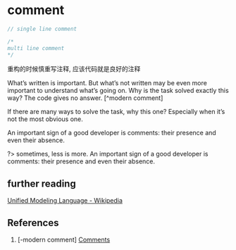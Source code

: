 # comment

```js
// single line comment
```

```js
/*
multi line comment
*/
```

重构的时候慎重写注释, 应该代码就是良好的注释

What’s written is important. But what’s not written may be even more important to understand what’s going on. Why is the task solved exactly this way? The code gives no answer. [^modern comment]

If there are many ways to solve the task, why this one? Especially when it’s not the most obvious one.

An important sign of a good developer is comments: their presence and even their absence.

?> sometimes, less is more. An important sign of a good developer is comments: their presence and even their absence.

## further reading

[Unified Modeling Language - Wikipedia](https://en.wikipedia.org/wiki/Unified_Modeling_Language)

## References

1.  [-modern comment] [Comments](https://javascript.info/comments#good-comments)

